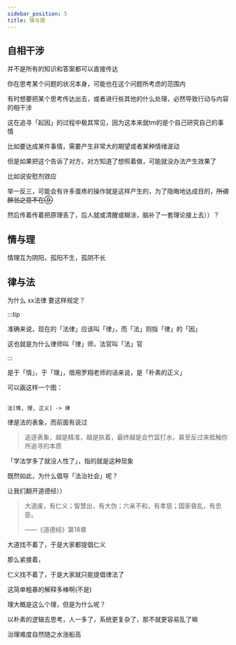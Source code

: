 ```yaml
---
sidebar_position: 5
title: 情与理
---
```


## 自相干涉

并不是所有的知识和答案都可以直接传达

你在思考某个问题的状况本身，可能也在这个问题所考虑的范围内

有时想要把某个思考传达出去，或者进行些其他的什么处理，必然导致行动与内容的相干涉

这在追寻「起因」的过程中极其常见，因为这本来就tm的是个自己研究自己的事情

比如要达成某件事情，需要产生非常大的期望或者某种情绪波动

但是如果把这个告诉了对方，对方知道了想照着做，可能就没办法产生效果了

比如说安慰剂效应

举一反三，可能会有许多蛋疼的操作就是这样产生的，为了隐晦地达成目的，~~所谓醉翁之意不在⑨~~

然后传着传着把原理丢了，后人就或清醒或糊涂，脑补了一套理论接上去））？

## 情与理

情理互为阴阳，孤阳不生，孤阴不长


## 律与法

为什么 xx法律 要这样规定？

:::tip

准确来说，现在的「法律」应该叫「律」，而「法」则指「律」的「因」

这也就是为什么律师叫「律」师，法官叫「法」官

:::

是于「情」，于「理」，借用罗翔老师的话来说，是「朴素的正义」

可以画这样一个图：

```

法[情, 理, 正义] -> 律

```

律是法的表象，而前面有说过

> 追逐表象，越是精准，越是执着，最终越是会竹篮打水，甚至反过来抵触你所追寻的本质

「学法学多了就没人性了」，指的就是这种现象

既然如此，为什么倡导「法治社会」呢？

让我们翻开道德经））

> 大道废，有仁义；智慧出，有大伪；六亲不和，有孝慈；国家昏乱，有忠臣。
>
> ——《道德经》第18章

大道找不着了，于是大家都提倡仁义

那么紧接着，

仁义找不着了，于是大家就只能提倡律法了

这简单粗暴的解释多棒啊(不是)

理大概是这么个理，但是为什么呢？

以朴素的逻辑去思考，人一多了，系统更复杂了，那不就更容易乱了嘛

治理难度自然随之水涨船高

